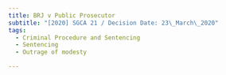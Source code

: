 ```yaml
---
title: BRJ v Public Prosecutor
subtitle: "[2020] SGCA 21 / Decision Date: 23\_March\_2020"
tags:
  - Criminal Procedure and Sentencing
  - Sentencing
  - Outrage of modesty

---
```

